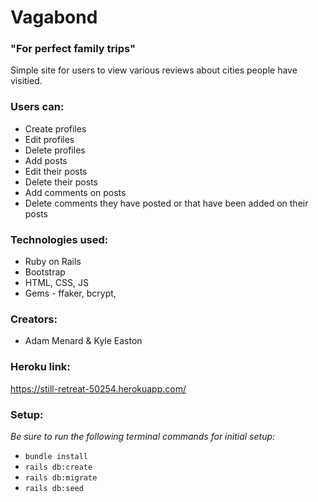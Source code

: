 # Vagabond 
### "For perfect family trips"
Simple site for users to view various reviews about cities people have visitied.
### Users can:
* Create profiles
* Edit profiles
* Delete profiles
* Add posts
* Edit their posts
* Delete their posts
* Add comments on posts
* Delete comments they have posted or that have been added on their posts

### Technologies used:
* Ruby on Rails
* Bootstrap
* HTML, CSS, JS
* Gems - ffaker, bcrypt, 

### Creators:
* Adam Menard & Kyle Easton

### Heroku link:
https://still-retreat-50254.herokuapp.com/

### Setup:
_Be sure to run the following terminal commands for initial setup:_
* `bundle install`
* `rails db:create`
* `rails db:migrate`
* `rails db:seed`
